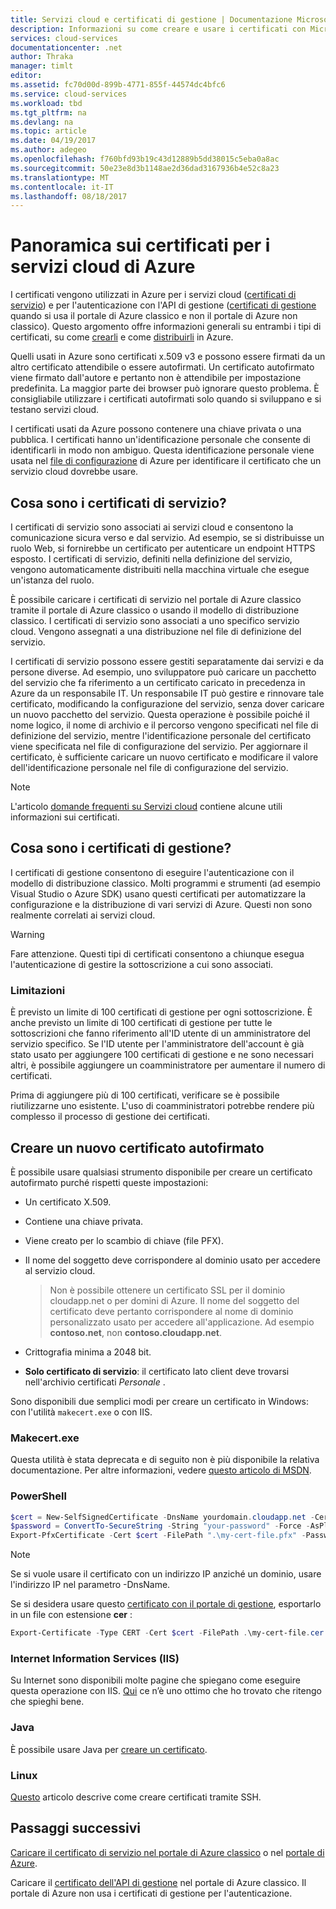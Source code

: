 ```yaml
---
title: Servizi cloud e certificati di gestione | Documentazione Microsoft
description: Informazioni su come creare e usare i certificati con Microsoft Azure
services: cloud-services
documentationcenter: .net
author: Thraka
manager: timlt
editor: 
ms.assetid: fc70d00d-899b-4771-855f-44574dc4bfc6
ms.service: cloud-services
ms.workload: tbd
ms.tgt_pltfrm: na
ms.devlang: na
ms.topic: article
ms.date: 04/19/2017
ms.author: adegeo
ms.openlocfilehash: f760bfd93b19c43d12889b5dd38015c5eba0a8ac
ms.sourcegitcommit: 50e23e8d3b1148ae2d36dad3167936b4e52c8a23
ms.translationtype: MT
ms.contentlocale: it-IT
ms.lasthandoff: 08/18/2017
---
```

# <a name="certificates-overview-for-azure-cloud-services"></a>Panoramica sui certificati per i servizi cloud di Azure
I certificati vengono utilizzati in Azure per i servizi cloud ([certificati di servizio](#what-are-service-certificates)) e per l'autenticazione con l'API di gestione ([certificati di gestione](#what-are-management-certificates) quando si usa il portale di Azure classico e non il portale di Azure non classico). Questo argomento offre informazioni generali su entrambi i tipi di certificati, su come [crearli](#create) e come [distribuirli](#deploy) in Azure.

Quelli usati in Azure sono certificati x.509 v3 e possono essere firmati da un altro certificato attendibile o essere autofirmati. Un certificato autofirmato viene firmato dall'autore e pertanto non è attendibile per impostazione predefinita. La maggior parte dei browser può ignorare questo problema. È consigliabile utilizzare i certificati autofirmati solo quando si sviluppano e si testano servizi cloud. 

I certificati usati da Azure possono contenere una chiave privata o una pubblica. I certificati hanno un'identificazione personale che consente di identificarli in modo non ambiguo. Questa identificazione personale viene usata nel [file di configurazione](cloud-services-configure-ssl-certificate.md) di Azure per identificare il certificato che un servizio cloud dovrebbe usare. 

## <a name="what-are-service-certificates"></a>Cosa sono i certificati di servizio?
I certificati di servizio sono associati ai servizi cloud e consentono la comunicazione sicura verso e dal servizio. Ad esempio, se si distribuisse un ruolo Web, si fornirebbe un certificato per autenticare un endpoint HTTPS esposto. I certificati di servizio, definiti nella definizione del servizio, vengono automaticamente distribuiti nella macchina virtuale che esegue un'istanza del ruolo. 

È possibile caricare i certificati di servizio nel portale di Azure classico tramite il portale di Azure classico o usando il modello di distribuzione classico. I certificati di servizio sono associati a uno specifico servizio cloud. Vengono assegnati a una distribuzione nel file di definizione del servizio.

I certificati di servizio possono essere gestiti separatamente dai servizi e da persone diverse. Ad esempio, uno sviluppatore può caricare un pacchetto del servizio che fa riferimento a un certificato caricato in precedenza in Azure da un responsabile IT. Un responsabile IT può gestire e rinnovare tale certificato, modificando la configurazione del servizio, senza dover caricare un nuovo pacchetto del servizio. Questa operazione è possibile poiché il nome logico, il nome di archivio e il percorso vengono specificati nel file di definizione del servizio, mentre l'identificazione personale del certificato viene specificata nel file di configurazione del servizio. Per aggiornare il certificato, è sufficiente caricare un nuovo certificato e modificare il valore dell'identificazione personale nel file di configurazione del servizio.

>[!Note]
>L'articolo [domande frequenti su Servizi cloud](cloud-services-faq.md) contiene alcune utili informazioni sui certificati.

## <a name="what-are-management-certificates"></a>Cosa sono i certificati di gestione?
I certificati di gestione consentono di eseguire l'autenticazione con il modello di distribuzione classico. Molti programmi e strumenti (ad esempio Visual Studio o Azure SDK) usano questi certificati per automatizzare la configurazione e la distribuzione di vari servizi di Azure. Questi non sono realmente correlati ai servizi cloud. 

> [!WARNING]
> Fare attenzione. Questi tipi di certificati consentono a chiunque esegua l'autenticazione di gestire la sottoscrizione a cui sono associati. 
> 
> 

### <a name="limitations"></a>Limitazioni
È previsto un limite di 100 certificati di gestione per ogni sottoscrizione. È anche previsto un limite di 100 certificati di gestione per tutte le sottoscrizioni che fanno riferimento all'ID utente di un amministratore del servizio specifico. Se l'ID utente per l'amministratore dell'account è già stato usato per aggiungere 100 certificati di gestione e ne sono necessari altri, è possibile aggiungere un coamministratore per aumentare il numero di certificati. 

Prima di aggiungere più di 100 certificati, verificare se è possibile riutilizzarne uno esistente. L'uso di coamministratori potrebbe rendere più complesso il processo di gestione dei certificati.

<a name="create"></a>
## <a name="create-a-new-self-signed-certificate"></a>Creare un nuovo certificato autofirmato
È possibile usare qualsiasi strumento disponibile per creare un certificato autofirmato purché rispetti queste impostazioni:

* Un certificato X.509.
* Contiene una chiave privata.
* Viene creato per lo scambio di chiave (file PFX).
* Il nome del soggetto deve corrispondere al dominio usato per accedere al servizio cloud.

    > Non è possibile ottenere un certificato SSL per il dominio cloudapp.net o per domini di Azure. Il nome del soggetto del certificato deve pertanto corrispondere al nome di dominio personalizzato usato per accedere all'applicazione. Ad esempio **contoso.net**, non **contoso.cloudapp.net**.

* Crittografia minima a 2048 bit.
* **Solo certificato di servizio**: il certificato lato client deve trovarsi nell'archivio certificati *Personale* .

Sono disponibili due semplici modi per creare un certificato in Windows: con l'utilità `makecert.exe` o con IIS.

### <a name="makecertexe"></a>Makecert.exe
Questa utilità è stata deprecata e di seguito non è più disponibile la relativa documentazione. Per altre informazioni, vedere [questo articolo di MSDN](https://msdn.microsoft.com/library/windows/desktop/aa386968).

### <a name="powershell"></a>PowerShell
```powershell
$cert = New-SelfSignedCertificate -DnsName yourdomain.cloudapp.net -CertStoreLocation "cert:\LocalMachine\My"
$password = ConvertTo-SecureString -String "your-password" -Force -AsPlainText
Export-PfxCertificate -Cert $cert -FilePath ".\my-cert-file.pfx" -Password $password
```

> [!NOTE]
> Se si vuole usare il certificato con un indirizzo IP anziché un dominio, usare l'indirizzo IP nel parametro -DnsName.


Se si desidera usare questo [certificato con il portale di gestione](../azure-api-management-certs.md), esportarlo in un file con estensione **cer** :

```powershell
Export-Certificate -Type CERT -Cert $cert -FilePath .\my-cert-file.cer
```

### <a name="internet-information-services-iis"></a>Internet Information Services (IIS)
Su Internet sono disponibili molte pagine che spiegano come eseguire questa operazione con IIS. [Qui](https://www.sslshopper.com/article-how-to-create-a-self-signed-certificate-in-iis-7.html) ce n’è uno ottimo che ho trovato che ritengo che spieghi bene. 

### <a name="java"></a>Java
È possibile usare Java per [creare un certificato](../app-service-web/java-create-azure-website-using-java-sdk.md#create-a-certificate).

### <a name="linux"></a>Linux
[Questo](../virtual-machines/linux/mac-create-ssh-keys.md?toc=%2fazure%2fvirtual-machines%2flinux%2ftoc.json) articolo descrive come creare certificati tramite SSH.

## <a name="next-steps"></a>Passaggi successivi
[Caricare il certificato di servizio nel portale di Azure classico](cloud-services-configure-ssl-certificate.md) o nel [portale di Azure](cloud-services-configure-ssl-certificate-portal.md).

Caricare il [certificato dell'API di gestione](../azure-api-management-certs.md) nel portale di Azure classico. Il portale di Azure non usa i certificati di gestione per l'autenticazione.

